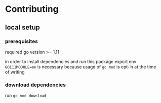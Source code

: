 # Contributing

## local setup

### prerequisites

required go version >= 1.11

in order to install dependencies and run this package export env `GO111MODULE=on`
is necessary because usage of `go mod` is opt-in at the time of writing

### download dependencies

run `go mod download`
